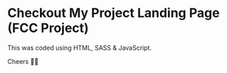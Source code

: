 # Checkout My Project Landing Page (FCC Project)

This was coded using HTML, SASS & JavaScript.

Cheers 👍🏼
